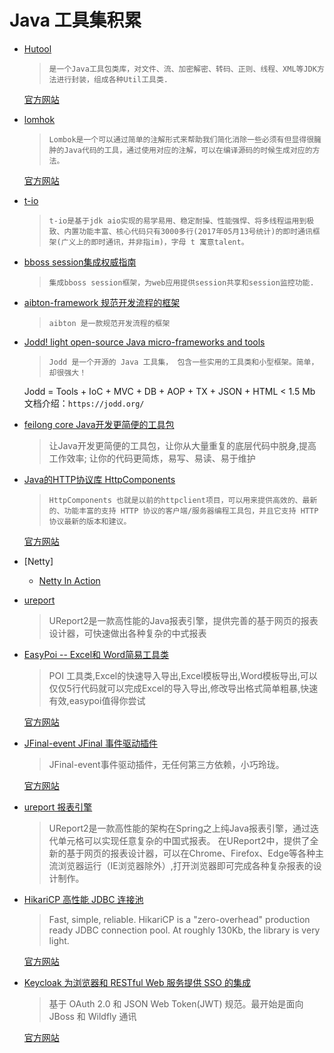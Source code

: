# Java 工具集积累

* [Hutool](https://github.com/looly/hutool)
  > `是一个Java工具包类库，对文件、流、加密解密、转码、正则、线程、XML等JDK方法进行封装，组成各种Util工具类.`

  [官方网站](http://www.hutool.cn/)

* [lomhok](https://github.com/rzwitserloot/lombok)
  > `Lombok是一个可以通过简单的注解形式来帮助我们简化消除一些必须有但显得很臃肿的Java代码的工具，通过使用对应的注解，可以在编译源码的时候生成对应的方法。`

  [官方网站](https://projectlombok.org/)

* [t-io](https://gitee.com/tywo45/t-io)
  > `t-io是基于jdk aio实现的易学易用、稳定耐操、性能强悍、将多线程运用到极致、内置功能丰富、核心代码只有3000多行(2017年05月13号统计)的即时通讯框架(广义上的即时通讯，并非指im)，字母 t 寓意talent。`

* [bboss session集成权威指南](https://github.com/bbossgroups/security)
  > `集成bboss session框架，为web应用提供session共享和session监控功能.`

* [aibton-framework 规范开发流程的框架](https://gitee.com/aibton/aibton-framework)
  > `aibton 是一款规范开发流程的框架`

* [Jodd! light open-source Java micro-frameworks and tools](https://github.com/oblac/jodd)
  > `Jodd 是一个开源的 Java 工具集， 包含一些实用的工具类和小型框架。简单，却很强大！`

    Jodd = Tools + IoC + MVC + DB + AOP + TX + JSON + HTML < 1.5 Mb
    文档介绍：`https://jodd.org/`

* [feilong core Java开发更简便的工具包](https://gitee.com/ifeilong/feilong-core)
  > 让Java开发更简便的工具包，让你从大量重复的底层代码中脱身,提高工作效率; 让你的代码更简炼，易写、易读、易于维护

* [Java的HTTP协议库 HttpComponents](https://www.oschina.net/p/httpclient)
  > `HttpComponents 也就是以前的httpclient项目，可以用来提供高效的、最新的、功能丰富的支持 HTTP 协议的客户端/服务器编程工具包，并且它支持 HTTP 协议最新的版本和建议。`

  [官方网站](http://hc.apache.org/)

* [Netty]
  * [Netty In Action](http://lanxinglan.cn/2017/09/13/Netty-In-Action-%E4%BA%8C/)

* [ureport](https://gitee.com/youseries/ureport)
  > UReport2是一款高性能的Java报表引擎，提供完善的基于网页的报表设计器，可快速做出各种复杂的中式报表

* [EasyPoi -- Excel和 Word简易工具类](https://gitee.com/lemur/easypoi)
  > POI 工具类,Excel的快速导入导出,Excel模板导出,Word模板导出,可以仅仅5行代码就可以完成Excel的导入导出,修改导出格式简单粗暴,快速有效,easypoi值得你尝试 

  [官方网站](http://www.afterturn.cn/)

* [JFinal-event JFinal 事件驱动插件](https://gitee.com/596392912/JFinal-event)
  > JFinal-event事件驱动插件，无任何第三方依赖，小巧玲珑。

  [官方网站](http://www.dreamlu.net)

* [ureport 报表引擎](https://github.com/youseries/ureport)
  > UReport2是一款高性能的架构在Spring之上纯Java报表引擎，通过迭代单元格可以实现任意复杂的中国式报表。
  > 在UReport2中，提供了全新的基于网页的报表设计器，可以在Chrome、Firefox、Edge等各种主流浏览器运行（IE浏览器除外）,打开浏览器即可完成各种复杂报表的设计制作。

* [HikariCP 高性能 JDBC 连接池](https://github.com/brettwooldridge/HikariCP)
  > Fast, simple, reliable. HikariCP is a "zero-overhead" production ready JDBC connection pool. At roughly 130Kb, the library is very light.

  [官方网站](http://brettwooldridge.github.io/HikariCP/)

* [Keycloak 为浏览器和 RESTful Web 服务提供 SSO 的集成](https://github.com/keycloak/keycloak)
  > 基于 OAuth 2.0 和 JSON Web Token(JWT) 规范。最开始是面向 JBoss 和 Wildfly 通讯

  [官方网站](http://www.keycloak.org/)